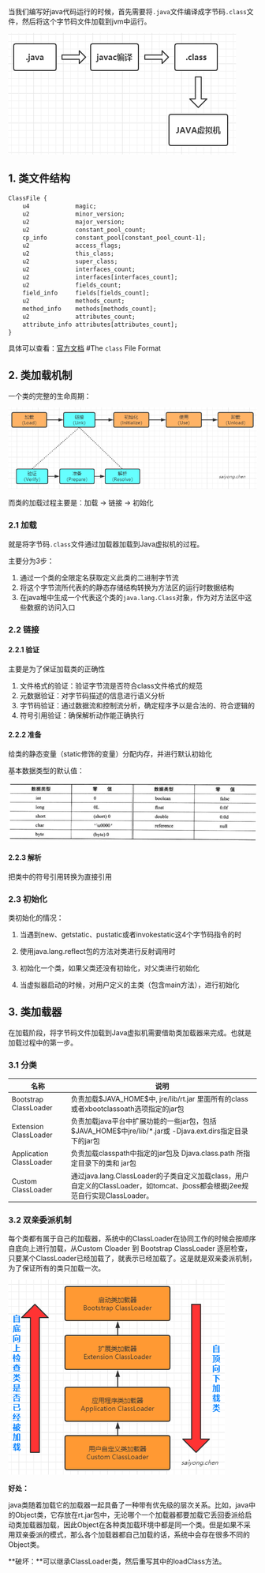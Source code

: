 当我们编写好java代码运行的时候，首先需要将`.java`文件编译成字节码`.class`文件，然后将这个字节码文件加载到jvm中运行。



![image-20210526154555054](image/image-20210526154555054.png)



## 1. 类文件结构

```
ClassFile {
    u4             magic;
    u2             minor_version;
    u2             major_version;
    u2             constant_pool_count;
    cp_info        constant_pool[constant_pool_count-1];
    u2             access_flags;
    u2             this_class;
    u2             super_class;
    u2             interfaces_count;
    u2             interfaces[interfaces_count];
    u2             fields_count;
    field_info     fields[fields_count];
    u2             methods_count;
    method_info    methods[methods_count];
    u2             attributes_count;
    attribute_info attributes[attributes_count];
}
```

具体可以查看：[官方文档](https://docs.oracle.com/javase/specs/jvms/se8/html/jvms-4.html)  #The `class` File Format



## 2. 类加载机制

一个类的完整的生命周期：



![image-20210526163608337](image/image-20210526163608337.png)



而类的加载过程主要是：加载 -> 链接 -> 初始化



### 2.1 加载

就是将字节码`.class`文件通过加载器加载到Java虚拟机的过程。

主要分为3步：

1. 通过一个类的全限定名获取定义此类的二进制字节流
2. 将这个字节流所代表的的静态存储结构转换为方法区的运行时数据结构
3. 在java堆中生成一个代表这个类的`java.lang.Class`对象，作为对方法区中这些数据的访问入口



### 2.2 链接

#### 2.2.1 验证

主要是为了保证加载类的正确性

1. 文件格式的验证：验证字节流是否符合class文件格式的规范
2. 元数据验证：对字节码描述的信息进行语义分析
3. 字节码验证：通过数据流和控制流分析，确定程序予以是合法的、符合逻辑的
4. 符号引用验证：确保解析动作能正确执行



#### 2.2.2 准备

给类的静态变量（static修饰的变量）分配内存，并进行默认初始化



基本数据类型的默认值：

![基本数据类型的零值](image/%E5%9F%BA%E6%9C%AC%E6%95%B0%E6%8D%AE%E7%B1%BB%E5%9E%8B%E7%9A%84%E9%9B%B6%E5%80%BC.png)



#### 2.2.3 解析

把类中的符号引用转换为直接引用



### 2.3 初始化

类初始化的情况：

1. 当遇到new、getstatic、pustatic或者invokestatic这4个字节码指令的时

2. 使用java.lang.reflect包的方法对类进行反射调用时

3. 初始化一个类，如果父类还没有初始化，对父类进行初始化

4. 当虚拟器启动的时候，对用户定义的主类（包含main方法），进行初始化

   

## 3. 类加载器

在加载阶段，将字节码文件加载到Java虚拟机需要借助类加载器来完成。也就是加载过程中的第一步。



### 3.1 分类

| 名称                    | 说明                                                         |
| ----------------------- | ------------------------------------------------------------ |
| Bootstrap ClassLoader   | 负责加载\$JAVA_HOME\$中, jre/lib/rt.jar 里面所有的class或者xbootclassoath选项指定的jar包 |
| Extension ClassLoader   | 负责加载java平台中扩展功能的一些jar包，包括\$JAVA_HOME\$中jre/lib/*.jar或 -Djava.ext.dirs指定目录下的jar包 |
| Application ClassLoader | 负责加载classpath中指定的jar包及    Djava.class.path 所指定目录下的类和 jar包 |
| Custom ClassLoader      | 通过java.lang.ClassLoader的子类自定义加载class，用户自定义的ClassLoader，如tomcat、jboss都会根据j2ee规范自行实现ClassLoader。 |



### 3.2 双亲委派机制

每个类都有属于自己的加载器，系统中的ClassLoader在协同工作的时候会按顺序自底向上进行加载，从Custom Cloader 到 Bootstrap ClassLoader 逐层检查，只要某个ClassLoader已经加载了，就表示已经加载了。这是就是双亲委派机制，为了保证所有的类只加载一次。

![image-20210526172142212](image/image-20210526172142212.png)



**好处：**

java类随着加载它的加载器一起具备了一种带有优先级的层次关系。比如，java中的Object类，它存放在rt.jar包中，无论哪个一个加载器都要加载它丢回委派给启动类加载器加载，因此Object在各种类加载环境中都是同一个类。但是如果不采用双亲委派的模式，那么各个加载器都自己加载的话，系统中会存在很多不同的Object类。



**破坏：**可以继承ClassLoader类，然后重写其中的loadClass方法。



